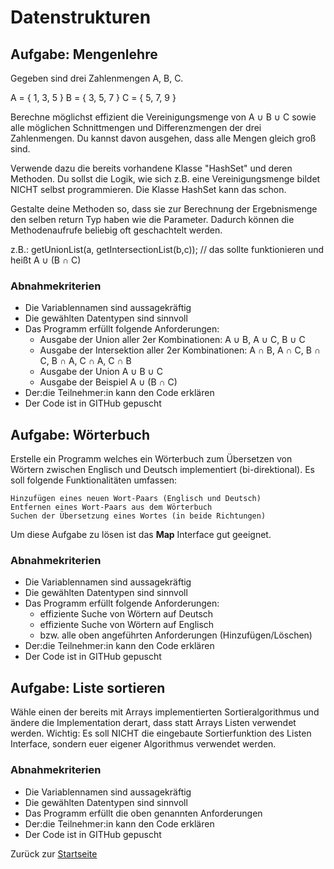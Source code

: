 # Datenstrukturen


## Aufgabe: Mengenlehre

Gegeben sind drei Zahlenmengen A, B, C.

A = { 1, 3, 5 }
B = { 3, 5, 7 }
C = { 5, 7, 9 }

Berechne möglichst effizient die Vereinigungsmenge von A ∪ B ∪ C sowie alle möglichen Schnittmengen und Differenzmengen der drei Zahlenmengen. Du kannst davon ausgehen, dass alle Mengen gleich groß sind.

Verwende dazu die bereits vorhandene Klasse "HashSet" und deren Methoden. Du sollst die Logik, wie sich z.B. eine Vereinigungsmenge bildet NICHT selbst programmieren. Die Klasse HashSet kann das schon.

Gestalte deine Methoden so, dass sie zur Berechnung der Ergebnismenge den selben return Typ haben wie die Parameter. Dadurch können die Methodenaufrufe beliebig oft geschachtelt werden.

z.B.: getUnionList(a, getIntersectionList(b,c)); // das sollte funktionieren und heißt A ∪ (B ∩ C)

### Abnahmekriterien

- Die Variablennamen sind aussagekräftig
- Die gewählten Datentypen sind sinnvoll
- Das Programm erfüllt folgende Anforderungen: 
  - Ausgabe der Union aller 2er Kombinationen: A ∪ B, A ∪ C, B ∪ C
  - Ausgabe der Intersektion aller 2er Kombinationen: A ∩ B, A ∩ C, B ∩ C, B ∩ A, C ∩ A, C ∩ B
  - Ausgabe der Union A ∪ B ∪ C
  - Ausgabe der Beispiel A ∪ (B ∩ C)
- Der:die Teilnehmer:in kann den Code erklären
- Der Code ist in GITHub gepuscht

## Aufgabe: Wörterbuch

Erstelle ein Programm welches ein Wörterbuch zum Übersetzen von Wörtern zwischen Englisch und Deutsch implementiert (bi-direktional). Es soll folgende Funktionalitäten umfassen:

    Hinzufügen eines neuen Wort-Paars (Englisch und Deutsch)
    Entfernen eines Wort-Paars aus dem Wörterbuch
    Suchen der Übersetzung eines Wortes (in beide Richtungen)

Um diese Aufgabe zu lösen ist das **Map** Interface gut geeignet.

### Abnahmekriterien

- Die Variablennamen sind aussagekräftig
- Die gewählten Datentypen sind sinnvoll
- Das Programm erfüllt folgende Anforderungen: 
  - effiziente Suche von Wörtern auf Deutsch
  - effiziente Suche von Wörtern auf Englisch
  - bzw. alle oben angeführten Anforderungen (Hinzufügen/Löschen)
- Der:die Teilnehmer:in kann den Code erklären
- Der Code ist in GITHub gepuscht

## Aufgabe: Liste sortieren

Wähle einen der bereits mit Arrays implementierten Sortieralgorithmus und ändere die Implementation derart, dass statt Arrays Listen verwendet werden. Wichtig: Es soll NICHT die eingebaute Sortierfunktion des Listen Interface, sondern euer eigener Algorithmus verwendet werden.

### Abnahmekriterien

- Die Variablennamen sind aussagekräftig
- Die gewählten Datentypen sind sinnvoll
- Das Programm erfüllt die oben genannten Anforderungen
- Der:die Teilnehmer:in kann den Code erklären
- Der Code ist in GITHub gepuscht

Zurück zur [Startseite](../README.md)


